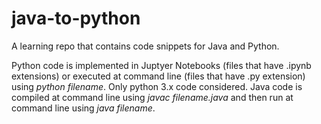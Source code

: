 # java-to-python

A learning repo that contains code snippets for Java and Python. 

Python code is implemented in Juptyer Notebooks (files that have .ipynb extensions) or executed at command line (files that have .py extension) using *python filename*. Only python 3.x code considered. Java code is compiled at command line using *javac filename.java* and then run at command line using *java filename*. 
